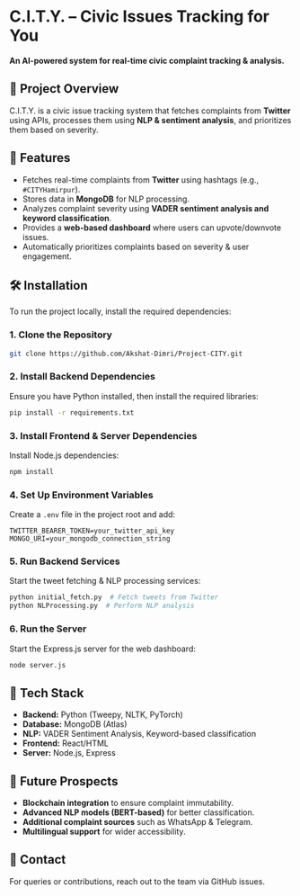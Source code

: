 # C.I.T.Y. – Civic Issues Tracking for You

**An AI-powered system for real-time civic complaint tracking & analysis.**

## 🚀 Project Overview
C.I.T.Y. is a civic issue tracking system that fetches complaints from **Twitter** using APIs, processes them using **NLP & sentiment analysis**, and prioritizes them based on severity.

## 📌 Features
- Fetches real-time complaints from **Twitter** using hashtags (e.g., `#CITYHamirpur`).
- Stores data in **MongoDB** for NLP processing.
- Analyzes complaint severity using **VADER sentiment analysis and keyword classification**.
- Provides a **web-based dashboard** where users can upvote/downvote issues.
- Automatically prioritizes complaints based on severity & user engagement.

## 🛠️ Installation
To run the project locally, install the required dependencies:

### 1. Clone the Repository
```sh
git clone https://github.com/Akshat-Dimri/Project-CITY.git

```

### 2. Install Backend Dependencies
Ensure you have Python installed, then install the required libraries:
```sh
pip install -r requirements.txt
```

### 3. Install Frontend & Server Dependencies
Install Node.js dependencies:
```sh
npm install
```

### 4. Set Up Environment Variables
Create a `.env` file in the project root and add:
```
TWITTER_BEARER_TOKEN=your_twitter_api_key
MONGO_URI=your_mongodb_connection_string
```

### 5. Run Backend Services
Start the tweet fetching & NLP processing services:
```sh
python initial_fetch.py  # Fetch tweets from Twitter
python NLProcessing.py  # Perform NLP analysis
```

### 6. Run the Server
Start the Express.js server for the web dashboard:
```sh
node server.js
```

## 🔮 Tech Stack
- **Backend:** Python (Tweepy, NLTK, PyTorch)
- **Database:** MongoDB (Atlas)
- **NLP:** VADER Sentiment Analysis, Keyword-based classification
- **Frontend:** React/HTML
- **Server:** Node.js, Express

## 🔮 Future Prospects
- **Blockchain integration** to ensure complaint immutability.
- **Advanced NLP models (BERT-based)** for better classification.
- **Additional complaint sources** such as WhatsApp & Telegram.
- **Multilingual support** for wider accessibility.

## 📢 Contact
For queries or contributions, reach out to the team via GitHub issues.

